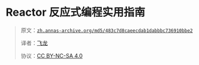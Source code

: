 # Reactor 反应式编程实用指南

> 原文：[`zh.annas-archive.org/md5/483c7d8caeecdab1dabbbc736910bbe2`](https://zh.annas-archive.org/md5/483c7d8caeecdab1dabbbc736910bbe2)
> 
> 译者：[飞龙](https://github.com/wizardforcel)
> 
> 协议：[CC BY-NC-SA 4.0](http://creativecommons.org/licenses/by-nc-sa/4.0/)
